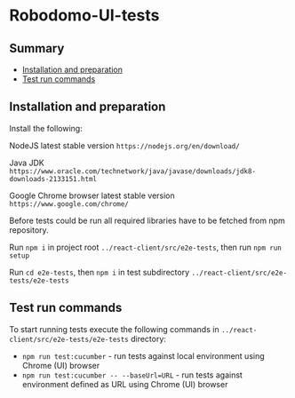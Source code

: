 # Robodomo-UI-tests

## Summary

-   [Installation and preparation](#installation-and-preparation)
-   [Test run commands](#test-run-commands)

## Installation and preparation

Install the following:

NodeJS latest stable version `https://nodejs.org/en/download/`

Java JDK `https://www.oracle.com/technetwork/java/javase/downloads/jdk8-downloads-2133151.html`

Google Chrome browser latest stable version `https://www.google.com/chrome/`

Before tests could be run all required libraries have to be fetched from npm repository.

Run `npm i` in project root `../react-client/src/e2e-tests`, then run `npm run setup`

Run `cd e2e-tests`, then `npm i` in test subdirectory `../react-client/src/e2e-tests/e2e-tests`

## Test run commands

To start running tests execute the following commands in `../react-client/src/e2e-tests/e2e-tests` directory:

-   `npm run test:cucumber` - run tests against local environment using Chrome (UI) browser
-   `npm run test:cucumber -- --baseUrl=URL` - run tests against environment defined as URL using Chrome (UI) browser